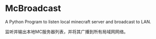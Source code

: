 # McBroadcast
A Python Program to listen local minecraft server and broadcast to LAN.

监听并输出本地MC服务器列表，并将其广播到所有局域网网络。
